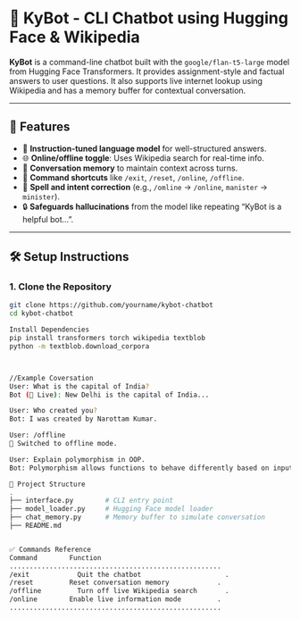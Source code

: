 # 🧠 KyBot - CLI Chatbot using Hugging Face & Wikipedia

**KyBot** is a command-line chatbot built with the `google/flan-t5-large` model from Hugging Face Transformers. It provides assignment-style and factual answers to user questions. It also supports live internet lookup using Wikipedia and has a memory buffer for contextual conversation.

---

## 🚀 Features

- 🤖 **Instruction-tuned language model** for well-structured answers.
- 🌐 **Online/offline toggle**: Uses Wikipedia search for real-time info.
- 💬 **Conversation memory** to maintain context across turns.
- 🔁 **Command shortcuts** like `/exit`, `/reset`, `/online`, `/offline`.
- 🧠 **Spell and intent correction** (e.g., `/omline` → `/online`, `manister` → `minister`).
- 🔒 **Safeguards hallucinations** from the model like repeating “KyBot is a helpful bot...”.

---

## 🛠️ Setup Instructions

### 1. Clone the Repository

```bash
git clone https://github.com/yourname/kybot-chatbot
cd kybot-chatbot 

Install Dependencies
pip install transformers torch wikipedia textblob
python -m textblob.download_corpora



//Example Coversation
User: What is the capital of India?
Bot (📡 Live): New Delhi is the capital of India...

User: Who created you?
Bot: I was created by Narottam Kumar.

User: /offline
📴 Switched to offline mode.

User: Explain polymorphism in OOP.
Bot: Polymorphism allows functions to behave differently based on input types...

📁 Project Structure
.
├── interface.py        # CLI entry point
├── model_loader.py     # Hugging Face model loader
├── chat_memory.py      # Memory buffer to simulate conversation
├── README.md


✅ Commands Reference
Command	       Function
.....................................................
/exit	         Quit the chatbot                     .
/reset	       Reset conversation memory            .
/offline	     Turn off live Wikipedia search       .
/online	       Enable live information mode         .
.....................................................
